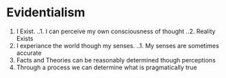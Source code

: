 # Evidentialism

1. I Exist.
..1. I can perceive my own consciousness of thought
..2. Reality Exists
2. I experiance the world though my senses.
..1. My senses are sometimes accurate
3. Facts and Theories can be reasonably determined though perceptions
4. Through a process we can determine what is pragmatically true
